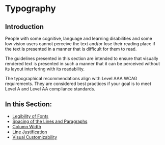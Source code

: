 # Typography

## Introduction

People with some cognitive, language and learning disabilities and some low vision users cannot perceive the text and/or lose their reading place if the text is presented in a manner that is difficult for them to read.

The guidelines presented in this section are intended to ensure that visually rendered text is presented in such a manner that it can be perceived without its layout interfering with its readability.

The typographical recommendations align with Level AAA WCAG requirements. They are considered best practices if your goal is to meet Level A and Level AA compliance standards.

## In this Section:

- [Legibility of Fonts](legibility-of-fonts.md)
- [Spacing of the Lines and Paragraphs](spacing-of-the-lines-and-paragraphs.md)
- [Column Width](column-width.md)
- [Line Justification](line-justification.md)
- [Visual Customizability](visual-customizability.md)
